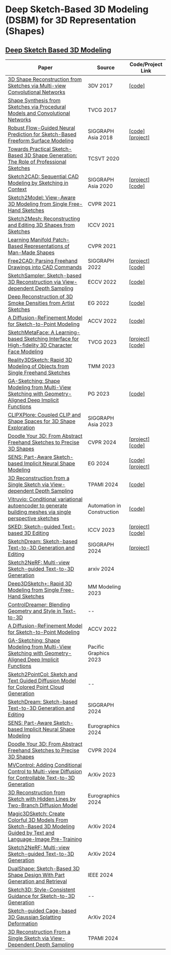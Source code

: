 # Deep Sketch-Based 3D Modeling (DSBM) for 3D Representation (Shapes)
## [Deep Sketch Based 3D Modeling](https://docs.google.com/spreadsheets/d/1uzk5veyd1NCjkYK5tiwvx1yG_2nv57keYSKqyuaprFk/edit?usp=sharing)

| Paper | Source | Code/Project Link  |
| --- | --- | --- |
| [3D Shape Reconstruction from Sketches via Multi-view Convolutional Networks](https://arxiv.org/pdf/1707.08390) | 3DV 2017 | [[code]](https://github.com/happylun/SketchModeling) |
| [Shape Synthesis from Sketches via Procedural Models and Convolutional Networks](http://www.meyumer.com/pdfs/shapepmconvnet.pdf) | TVCG 2017 |  |
| [Robust Flow-Guided Neural Prediction for Sketch-Based Freeform Surface Modeling](http://haopan.github.io/papers/SketchCNN.pdf) | SIGGRAPH Asia 2018 | [[code]](https://github.com/Enigma-li/SketchCNN) [[project]](http://haopan.github.io/sketchCNN.html) |
| [Towards Practical Sketch-Based 3D Shape Generation: The Role of Professional Sketches](https://ieeexplore.ieee.org/abstract/document/9272370) | TCSVT 2020 |  |
| [Sketch2CAD: Sequential CAD Modeling by Sketching in Context](http://geometry.cs.ucl.ac.uk/projects/2020/sketch2cad/paper_docs/Sketch2CAD_SIGA_2020.pdf) | SIGGRAPH Asia 2020 | [[project]](http://geometry.cs.ucl.ac.uk/projects/2020/sketch2cad/) [[code]](https://github.com/Enigma-li/Sketch2CAD) |
| [Sketch2Model: View-Aware 3D Modeling from Single Free-Hand Sketches](https://arxiv.org/abs/2105.06663) | CVPR 2021 |  |
| [Sketch2Mesh: Reconstructing and Editing 3D Shapes from Sketches](https://arxiv.org/abs/2104.00482v1) | ICCV 2021 |  |
| [Learning Manifold Patch-Based Representations of Man-Made Shapes](https://openaccess.thecvf.com/content/ICCV2023/papers/Wu_Sketch_and_Text_Guided_Diffusion_Model_for_Colored_Point_Cloud_ICCV_2023_paper.pdf) | CVPR 2021 | |
| [Free2CAD: Parsing Freehand Drawings into CAD Commands](https://enigma-li.github.io/projects/free2cad/Free2CAD_SIG_2022.pdf) | SIGGRAPH 2022 | [[project]](http://geometry.cs.ucl.ac.uk/projects/2022/free2cad/) [[code]](https://github.com/Enigma-li/Free2CAD) |
| [SketchSampler: Sketch-based 3D Reconstruction via View-dependent Depth Sampling](https://arxiv.org/abs/2208.06880) | ECCV 2022 | [[code]](https://github.com/cjeen/sketchsampler) |
| [Deep Reconstruction of 3D Smoke Densities from Artist Sketches](https://hal.science/hal-03711264/file/paper1012_CRC.pdf) | EG 2022 | [[code]](https://github.com/byungsook/sketch2fluid) |
| [A Diffusion-ReFinement Model for Sketch-to-Point Modeling](https://openaccess.thecvf.com/content/ACCV2022/papers/Kong_A_Diffusion-ReFinement_Model_for_Sketch-to-Point_Modeling_ACCV_2022_paper.pdf)| ACCV 2022 | [[code]](https://github.com/Walterkd/diffusion-refine-sketch2point) |
| [SketchMetaFace: A Learning-based Sketching Interface for High-fidelity 3D Character Face Modeling](https://arxiv.org/abs/2307.00804)| TVCG 2023 | [[project]](https://zhongjinluo.github.io/SketchMetaFace/) [[code]](https://github.com/zhongjinluo/SketchMetaFace) |
| [Reality3DSketch: Rapid 3D Modeling of Objects from Single Freehand Sketches](https://arxiv.org/abs/2310.18148)| TMM 2023 |  |
| [GA-Sketching: Shape Modeling from Multi-View Sketching with Geometry-Aligned Deep Implicit Functions](https://doi.org/10.1111/cgf.14948)| PG 2023 | [[code]](https://github.com/LordLiang/GA-Sketching) |
| [CLIPXPlore: Coupled CLIP and Shape Spaces for 3D Shape Exploration](https://dl.acm.org/doi/10.1145/3610548.3618144) | SIGGRAPH Asia 2023 | |
| [Doodle Your 3D: From Abstract Freehand Sketches to Precise 3D Shapes](https://arxiv.org/abs/2312.04043)| CVPR 2024 | [[project]](https://hmrishavbandy.github.io/doodle23d/) [[code]](https://github.com/hmrishavbandy/dy3d) | 
| [SENS: Part-Aware Sketch-based Implicit Neural Shape Modeling](https://arxiv.org/abs/2306.06088)| EG 2024 | [[code]](https://github.com/AlexandreBinninger/SENS) [[project]](https://alexandrebinninger.com/SENS/) |
| [3D Reconstruction from a Single Sketch via View-dependent Depth Sampling](https://ieeexplore.ieee.org/abstract/document/10589301)| TPAMI 2024 | [[code]](https://github.com/cjeen/sketchsampler) |
| [Vitruvio: Conditional variational autoencoder to generate building meshes via single perspective sketches](https://www.sciencedirect.com/science/article/pii/S0926580524002346)| Automation in Construction | [[code]](https://github.com/CDInstitute/Vitruvio) |
| [SKED: Sketch-guided Text-based 3D Editing](https://arxiv.org/abs/2303.10735) | ICCV 2023 | [[project]](https://sked-paper.github.io/) [[code]](https://github.com/aryanmikaeili/SKED) |
| [SketchDream: Sketch-based Text-to-3D Generation and Editing](http://geometrylearning.com/SketchDream/) | SIGGRAPH 2024 | [[project]](http://geometrylearning.com/SketchDream/) |
| [Sketch2NeRF: Multi-view Sketch-guided Text-to-3D Generation](https://arxiv.org/abs/2401.14257) | arxiv 2024 |  |
| [Deep3DSketch+: Rapid 3D Modeling from Single Free-Hand Sketches](https://link.springer.com/chapter/10.1007/978-3-031-27818-1_2) | MM Modeling 2023| |
| [ControlDreamer: Blending Geometry and Style in Text-to-3D](https://link.springer.com/chapter/10.1007/978-3-031-27818-1_2](https://arxiv.org/abs/2312.01129)) | -- | |
| [A Diffusion-ReFinement Model for Sketch-to-Point Modeling](https://openaccess.thecvf.com/content/ACCV2022/papers/Kong_A_Diffusion-ReFinement_Model_for_Sketch-to-Point_Modeling_ACCV_2022_paper.pdf) | ACCV 2022 | |
| [GA-Sketching: Shape Modeling from Multi-View Sketching with Geometry-Aligned Deep Implicit Functions](https://onlinelibrary.wiley.com/doi/pdfdirect/10.1111/cgf.14948) | Pacific Graphics 2023 | |
| [Sketch2PointCol: Sketch and Text Guided Diffusion Model for Colored Point Cloud Generation](https://arxiv.org/abs/1906.12337) | -- | |
| [SketchDream: Sketch-based Text-to-3D Generation and Editing](https://dl.acm.org/doi/pdf/10.1145/3658120) | SIGGRAPH 2024 | |
| [SENS: Part-Aware Sketch-based Implicit Neural Shape Modeling](https://arxiv.org/pdf/2306.06088) | Eurographics 2024 | |
| [Doodle Your 3D: From Abstract Freehand Sketches to Precise 3D Shapes](https://openaccess.thecvf.com/content/CVPR2024/papers/Bandyopadhyay_Doodle_Your_3D_From_Abstract_Freehand_Sketches_to_Precise_3D_CVPR_2024_paper.pdf) | CVPR 2024 | |
| [MVControl: Adding Conditional Control to Multi-view Diffusion for Controllable Text-to-3D Generation](https://arxiv.org/pdf/2311.14494) | ArXiv 2023 | |
| [3D Reconstruction from Sketch with Hidden Lines by Two-Branch Diffusion Model](https://jdily.github.io/resource/hidden_recon/hidden_recon_eg24_short.pdf) | Eurographics 2024 | |
| [Magic3DSketch: Create Colorful 3D Models From Sketch-Based 3D Modeling Guided by Text and Language-Image Pre-Training](https://arxiv.org/pdf/2407.19225) | ArXiv 2024 | |
| [Sketch2NeRF: Multi-view Sketch-guided Text-to-3D Generation](https://arxiv.org/pdf/2401.14257) | ArXiv 2024 | |
| [DualShape: Sketch-Based 3D Shape Design With Part Generation and Retrieval](https://ieeexplore.ieee.org/stamp/stamp.jsp?tp=&arnumber=10418885) | IEEE 2024 | |
| [Sketch3D: Style-Consistent Guidance for Sketch-to-3D Generation](https://openreview.net/pdf?id=kEpfY7f4wU) | -- | |
| [Sketch-guided Cage-based 3D Gaussian Splatting Deformation](https://arxiv.org/abs/2411.12168) | ArXiv 2024 | |
| [3D Reconstruction From a Single Sketch via View-Dependent Depth Sampling](https://ieeexplore.ieee.org/stamp/stamp.jsp?tp=&arnumber=10589301) | TPAMI 2024 | |



